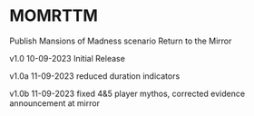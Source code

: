 # MOMRTTM
 Publish Mansions of Madness scenario Return to the Mirror

v1.0  10-09-2023 Initial Release

v1.0a 11-09-2023 reduced duration indicators

v1.0b 11-09-2023 fixed 4&5 player mythos, corrected evidence announcement at mirror
